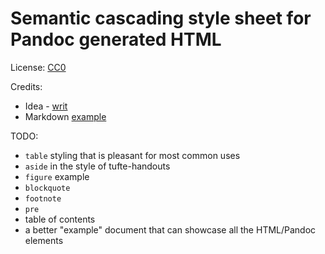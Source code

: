 # Semantic cascading style sheet for Pandoc generated HTML



License: [CC0](https://creativecommons.org/about/cc0)



Credits:

- Idea - [writ](https://cmcenroe.me/writ/)
- Markdown [example](http://www.unexpected-vortices.com/sw/rippledoc/quick-markdown-example.html)


TODO:


- `table` styling that is pleasant for most common uses
- `aside` in the style of tufte-handouts
- `figure` example
- `blockquote`
- `footnote`
- `pre`
- table of contents
- a better "example" document that can showcase all the HTML/Pandoc elements

